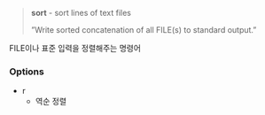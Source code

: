 > **sort** - sort lines of text files
> 
> ”Write sorted concatenation of all FILE(s) to standard output.”

FILE이나 표준 입력을 정렬해주는 명령어

### Options
- r
    - 역순 정렬